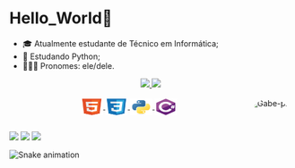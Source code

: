 # Hello_World🖖

- 🎓 Atualmente estudante de Técnico em Informática;
- 📕 Estudando Python;
- 🙋🏻‍♂️ Pronomes: ele/dele.

<div align="center">
  <a href="https://github.com/gabrielBsouza">
  <img height="140em" src="https://github-readme-stats.vercel.app/api?username=gabrielBsouza&show_icons=true&theme=highcontrast&include_all_commits=true&count_private=true"/>
  <img height="140em" src="https://github-readme-stats.vercel.app/api/top-langs/?username=gabrielBsouza&layout=compact&langs_count=7&theme=highcontrast"/>
</div>
  
<div align="center" style="display: inline_block"><br>
  <img align="center" alt="Gabe-HTML" height="30" width="40" src="https://raw.githubusercontent.com/devicons/devicon/master/icons/html5/html5-original.svg">
  <img align="center" alt="Gabe-CSS" height="30" width="40" src="https://raw.githubusercontent.com/devicons/devicon/master/icons/css3/css3-original.svg">
  <img align="center" alt="Gabe-Python" height="30" width="40" src="https://raw.githubusercontent.com/devicons/devicon/master/icons/python/python-original.svg">
  <img align="center" alt="Gabe-Csharp" height="30" width="40" src="https://raw.githubusercontent.com/devicons/devicon/master/icons/csharp/csharp-original.svg">
  <img align="right" alt="Gabe-pic" height="150" style="border-radius:50px;" src="https://user-images.githubusercontent.com/95987252/181818594-1e750645-edd1-4490-a59f-0142df0cf718.png">
</div>
 
  ##
 
<div> 
  <a href="https://www.instagram.com/g_bifon/" target="_blank"><img src="https://img.shields.io/badge/-Instagram-%23E4405F?style=for-the-badge&logo=instagram&logoColor=white" target="_blank"></a>
  <a href = "mailto:gabrielbifon@gmail.com"><img src="https://img.shields.io/badge/-Gmail-%23333?style=for-the-badge&logo=gmail&logoColor=white" target="_blank"></a>
  <a href="https://www.linkedin.com/in/gabriel-bifon-de-souza-625a1b213/" target="_blank"><img src="https://img.shields.io/badge/-LinkedIn-%230077B5?style=for-the-badge&logo=linkedin&logoColor=white" target="_blank"></a> 
  
  ![Snake animation](https://github.com/gabrielBsouza/gabrielBsouza/blob/output/github-contribution-grid-snake.svg)
  
</div>
